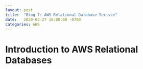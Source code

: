 ```yaml
---
layout: post
title:  "Blog 7: AWS Relational Database Serivce"
date:   2020-03-27 10:00:00 -0700
categories: AWS
---
```


# Introduction to AWS Relational Databases

